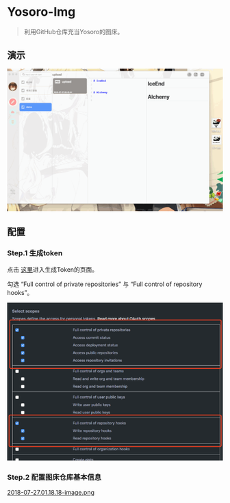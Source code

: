 # Yosoro-Img

> 利用GitHub仓库充当Yosoro的图床。

## 演示

![image](https://raw.githubusercontent.com/IceEnd/Yosoro-Img/img/yosoro/2018-07-27.00.47.27-image.gif)

## 配置

### Step.1 生成token

点击 [这里](https://github.com/settings/tokens/new)进入生成Token的页面。

勾选 “Full control of private repositories” 与 “Full control of repository hooks”。

![2018-07-27.01.11.39-image.png](https://raw.githubusercontent.com/IceEnd/Yosoro-Img/img/yosoro/2018-07-27.01.11.39-image.png)

### Step.2 配置图床仓库基本信息

[2018-07-27.01.18.18-image.png](https://raw.githubusercontent.com/IceEnd/Yosoro-Img/img/yosoro/2018-07-27.01.18.18-image.png)
